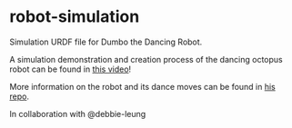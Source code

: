 # robot-simulation
Simulation URDF file for Dumbo the Dancing Robot.

A simulation demonstration and creation process of the dancing octopus robot can be found in [this video](https://youtu.be/XcCokht0tNE)!

More information on the robot and its dance moves can be found in [his repo](https://github.com/marakaspers/dancing-robot.git).

In collaboration with @debbie-leung
